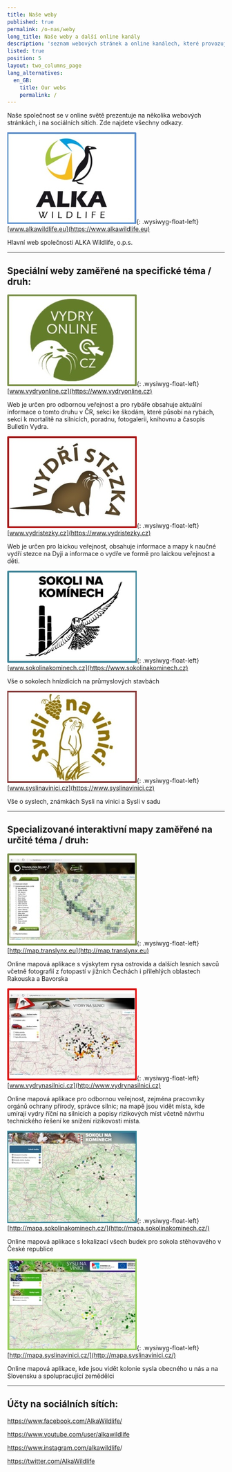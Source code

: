 ```yaml
---
title: Naše weby
published: true
permalink: /o-nas/weby
long_title: Naše weby a další online kanály
description: 'seznam webových stránek a online kanálech, které provozujeme'
listed: true
position: 5
layout: two_columns_page
lang_alternatives:
  en_GB:
    title: Our webs
    permalink: /
---
```

Naše společnost se v online světě prezentuje na několika webových stránkách, i na sociálních sítích. Zde najdete všechny odkazy.

![](/media/alka-web.jpg){: .wysiwyg-float-left}[www.alkawildlife.eu](https://www.alkawildlife.eu)

Hlavní web společnosti ALKA Wildlife, o.p.s.

<div class="clearfix"></div>

- - -

## **Speciální weby zaměřené na specifické téma / druh:**

![](/media/vydryonline_300.jpg){: .wysiwyg-float-left}[www.vydryonline.cz](https://www.vydryonline.cz)

Web je určen pro odbornou veřejnost a pro rybáře obsahuje aktuální informace o tomto druhu v ČR, sekci ke škodám, které působí na rybách, sekci k mortalitě na silnicích, poradnu, fotogalerii, knihovnu a časopis Bulletin Vydra.

<div class="clearfix"></div>

![](/media/vydristezky_300.jpg){: .wysiwyg-float-left}[www.vydristezky.cz](https://www.vydristezky.cz)

Web je určen pro laickou veřejnost, obsahuje informace a mapy k naučné vydří stezce na Dyji a informace o vydře ve formě pro laickou veřejnost a děti.

<div class="clearfix"></div>

![](/media/web_sokoli_300.jpg){: .wysiwyg-float-left}[www.sokolinakominech.cz](https://www.sokolinakominech.cz)

Vše o sokolech hnízdících na průmyslových stavbách

<div class="clearfix"></div>

![](/media/syslinavinici.jpg){: .wysiwyg-float-left}[www.syslinavinici.cz](https://www.syslinavinici.cz)

Vše o syslech, známkách Sysli na vinici a Sysli v sadu

<div class="clearfix"></div>

- - -

## **Specializované interaktivní mapy zaměřené na určité téma / druh:**

![](/media/map_translynx_eu.jpg){: .wysiwyg-float-left}[http://map.translynx.eu](http://map.translynx.eu)

Online mapová aplikace s výskytem rysa ostrovida a dalších lesních savců včetně fotografií z fotopastí v jižních Čechách i přilehlých oblastech Rakouska a Bavorska

<div class="clearfix"></div>

![](/media/vydrynasilnici_300.jpg){: .wysiwyg-float-left}[www.vydrynasilnici.cz](http://www.vydrynasilnici.cz)

Online mapová aplikace pro odbornou veřejnost, zejména pracovníky orgánů ochrany přírody, správce silnic; na mapě jsou vidět místa, kde umírají vydry říční na silnicích a popisy rizikových míst včetně návrhu technického řešení ke snížení rizikovosti místa.

<div class="clearfix"></div>

![](/media/mapa_sokoli.jpg){: .wysiwyg-float-left}[http://mapa.sokolinakominech.cz/](http://mapa.sokolinakominech.cz/)

Online mapová aplikace s lokalizací všech budek pro sokola stěhovavého v České republice

<div class="clearfix"></div>

![](/media/sysli_mapa.jpg){: .wysiwyg-float-left}[http://mapa.syslinavinici.cz/](http://mapa.syslinavinici.cz/)

Online mapová aplikace, kde jsou vidět kolonie sysla obecného u nás a na Slovensku a spolupracující zemědělci

<div class="clearfix"></div>

- - -

## **Účty na sociálních sítích:**

<https://www.facebook.com/AlkaWildlife/>

<https://www.youtube.com/user/alkawildlife>

<https://www.instagram.com/alkawildlife>/

<https://twitter.com/AlkaWildlife>
